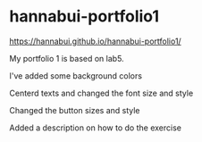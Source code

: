 # hannabui-portfolio1

https://hannabui.github.io/hannabui-portfolio1/

My portfolio 1 is based on lab5. 

I've added some background colors

Centerd texts and changed the font size and style

Changed the button sizes and style

Added a description on how to do the exercise